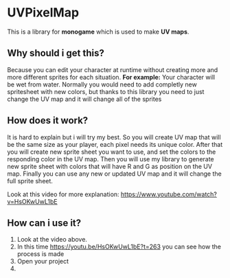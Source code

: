 # UVPixelMap
This is a library for **monogame** which is used to make **UV maps**.

## Why should i get this?
Because you can edit your character at runtime without creating more and more different sprites for each situation.
**For example:** Your character will be wet from water. Normally you would need to add completly new spritesheet with new colors, but thanks to this library you need to just change the UV map and it will change all of the sprites

## How does it work?
It is hard to explain but i will try my best.
So you will create UV map that will be the same size as your player, each pixel needs its unique color.
After that you will create new sprite sheet you want to use, and set the colors to the responding color in the UV map.
Then you will use my library to generate new sprite sheet with colors that will have R and G as position on the UV map.
Finally you can use any new or updated UV map and it will change the full sprite sheet.

Look at this video for more explanation: https://www.youtube.com/watch?v=HsOKwUwL1bE
## How can i use it?
1. Look at the video above.
2. In this time https://youtu.be/HsOKwUwL1bE?t=263 you can see how the process is made
3. Open your project
4. 


